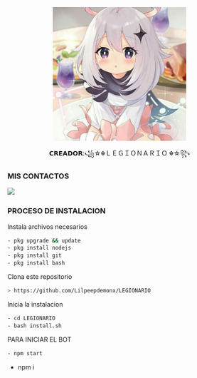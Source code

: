 <p align="center">
<img src="./media/image.jpg" width="300" height="300"/>
</p>
<p align="center">
𝗖𝗥𝗘𝗔𝗗𝗢𝗥:꧁☆☬ＬＥＧＩＯＮＡＲＩＯ ☬☆꧂ 

### MIS CONTACTOS
<p>
<a href="http://wa.me/+51914261272" target="blank"><img src="https://img.shields.io/badge/Whatsapp-30302f?style=flat&logo=whatsapp" /></a>

 
</p>

### PROCESO DE INSTALACION
Instala archivos necesarios
```bash
- pkg upgrade && update
- pkg install nodejs
- pkg install git
- pkg install bash
```
Clona este repositorio
 ```bash
> https://github.com/Lilpeepdemonx/LEGIONARIO
```
Inicia la instalacion
```bash
- cd LEGIONARIO 
- bash install.sh
```
PARA INICIAR EL BOT

 ```bash
- npm start
```
- npm i
